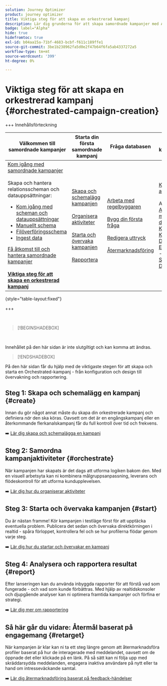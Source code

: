 ```yaml
---
solution: Journey Optimizer
product: journey optimizer
title: Viktiga steg för att skapa en orkestrerad kampanj
description: Lär dig grunderna för att skapa samordnade kampanjer med Adobe Journey Optimizer
badge: label="Alpha"
hide: true
hidefromtoc: true
exl-id: b04aa15a-71bf-4683-bcbf-f611c189ffe1
source-git-commit: 3be1b238962fa5d0e2f47b64f6fa5ab4337272a5
workflow-type: tm+mt
source-wordcount: '399'
ht-degree: 0%

---
```



# Viktiga steg för att skapa en orkestrerad kampanj {#orchestrated-campaign-creation}

+++ Innehållsförteckning

| Välkommen till samordnade kampanjer | Starta din första samordnade kampanj | Fråga databasen | Ochestrerade kampanjaktiviteter |
|---|---|---|---|
| [Kom igång med samordnade kampanjer](gs-orchestrated-campaigns.md)<br/><br/>Skapa och hantera relationsscheman och datauppsättningar:</br> <ul><li>[Kom igång med scheman och datauppsättningar](gs-schemas.md)</li><li>[Manuellt schema](manual-schema.md)</li><li>[Filöverföringsschema](file-upload-schema.md)</li><li>[Ingest data](ingest-data.md)</li></ul>[Få åtkomst till och hantera samordnade kampanjer](access-manage-orchestrated-campaigns.md)<br/><br/><b>[Viktiga steg för att skapa en orkestrerad kampanj](gs-campaign-creation.md)</b> | [Skapa och schemalägg kampanjen](create-orchestrated-campaign.md)<br/><br/>[Organisera aktiviteter](orchestrate-activities.md)<br/><br/>[Starta och övervaka kampanjen](start-monitor-campaigns.md)<br/><br/>[Rapportera](reporting-campaigns.md) | [Arbeta med regelbyggaren](orchestrated-rule-builder.md)<br/><br/>[Bygg din första fråga](build-query.md)<br/><br/>[Redigera uttryck](edit-expressions.md)<br/><br/>[Återmarknadsföring](retarget.md) | [Kom igång med aktiviteter](activities/about-activities.md)<br/><br/>Aktiviteter:<br/>[And-join](activities/and-join.md) - [Bygg målgrupp](activities/build-audience.md) - [Ändra dimension](activities/change-dimension.md) - [Kanalaktiviteter](activities/channels.md) - [Kombinera](activities/combine.md) - [Deduplicering](activities/deduplication.md) - [Enrichment](activities/enrichment.md) - [Fork](activities/fork.md)  - [Avstämning](activities/reconciliation.md) - [Spara målgrupp](activities/save-audience.md) - [Dela](activities/split.md) - [Vänta](activities/wait.md) |

{style="table-layout:fixed"}

+++

<br/>

>[!BEGINSHADEBOX]

</br>

Innehållet på den här sidan är inte slutgiltigt och kan komma att ändras.

>[!ENDSHADEBOX]

På den här sidan får du hjälp med de viktigaste stegen för att skapa och starta en Orchestrated-kampanj - från konfiguration och design till övervakning och rapportering.

<!--
<table style="table-layout:fixed"><tr style="border: 0; text-align: center;" >
<td><a href="#create"><img alt="Create & schedule your campaign" src="../../channels/assets/do-not-localize/email.png"></a><br/><a href="#create"><strong>Create & schedule your campaign</strong></a></td>
<td><a href="#orchestrate"><img alt="Orchestrate campaign activities" src="../../channels/assets/do-not-localize/sms.png"></a><br/><a href="#orchestrate"><strong>Orchestrate campaign activities</strong></a></td>
<td><a href="#start"><img alt="Start & monitor your campaign" src="../../channels/assets/do-not-localize/push.png"></a><a href="#start"><strong>Start & monitor your campaign</strong></a></td>
<td><a href="#report"><img alt="Analyze & report on results" src="../../channels/assets/do-not-localize/push.png"></a><a href="#report"><strong>Analyze & report on results</strong></a></td>
</tr></table>-->



## Steg 1: Skapa och schemalägg en kampanj {#create}

Innan du gör något annat måste du skapa din orkestrerade kampanj och definiera *när* den ska köras. Oavsett om det är en engångskampanj eller en återkommande flerkanalskampanj får du full kontroll över tid och frekvens.

➡️ [Lär dig skapa och schemalägga en kampanj](../orchestrated/create-orchestrated-campaign.md)

## Steg 2: Samordna kampanjaktiviteter {#orchestrate}

När kampanjen har skapats är det dags att utforma logiken bakom den. Med en visuell arbetsyta kan ni kombinera målgruppsanpassning, leverans och flödeskontroll för att utforma kundupplevelsen.

➡️ [Lär dig hur du organiserar aktiviteter](../orchestrated/orchestrate-activities.md)

## Steg 3: Starta och övervaka kampanjen {#start}

Du är nästan framme! Kör kampanjen i testläge först för att upptäcka eventuella problem. Publicera det sedan och övervaka direktkörningen i realtid - spåra förloppet, kontrollera fel och se hur profilerna flödar genom varje steg.

➡️ [Lär dig hur du startar och övervakar en kampanj](../orchestrated/start-monitor-campaigns.md)

## Steg 4: Analysera och rapportera resultat {#report}

Efter lanseringen kan du använda inbyggda rapporter för att förstå vad som fungerade - och vad som kunde förbättras. Med hjälp av realtidskonsoler och djupgående analyser kan ni optimera framtida kampanjer och förfina er strategi.

➡️ [Lär dig mer om rapportering](../orchestrated/reporting-campaigns.md)

## Så här går du vidare: Återmål baserat på engagemang {#retarget}

När kampanjen är klar kan ni ta ett steg längre genom att återmarknadsföra profiler baserat på hur de interagerade med meddelandet, oavsett om de öppnade det eller klickade på en länk. På så sätt kan ni följa upp med skräddarsydda meddelanden, engagera inaktiva användare på nytt eller ta hand om intresseväckande samtal.

➡️ [Lär dig återmarknadsföring baserat på feedback-händelser](../orchestrated/retarget.md)
